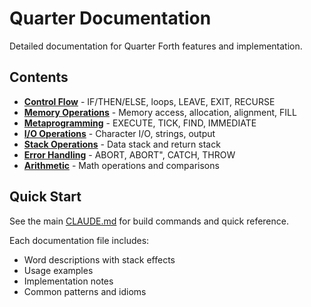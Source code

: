 # Quarter Documentation

Detailed documentation for Quarter Forth features and implementation.

## Contents

- **[Control Flow](control-flow.md)** - IF/THEN/ELSE, loops, LEAVE, EXIT, RECURSE
- **[Memory Operations](memory.md)** - Memory access, allocation, alignment, FILL
- **[Metaprogramming](metaprogramming.md)** - EXECUTE, TICK, FIND, IMMEDIATE
- **[I/O Operations](io.md)** - Character I/O, strings, output
- **[Stack Operations](stacks.md)** - Data stack and return stack
- **[Error Handling](error-handling.md)** - ABORT, ABORT", CATCH, THROW
- **[Arithmetic](arithmetic.md)** - Math operations and comparisons

## Quick Start

See the main [CLAUDE.md](../CLAUDE.md) for build commands and quick reference.

Each documentation file includes:
- Word descriptions with stack effects
- Usage examples
- Implementation notes
- Common patterns and idioms
